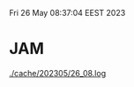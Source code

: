 Fri 26 May 08:37:04 EEST 2023
# JAM
<a href='./cache/202305/26_08.log'>./cache/202305/26_08.log</a>
